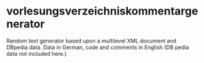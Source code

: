 # vorlesungsverzeichniskommentargenerator
Random text generator based upon a multilevel XML document and DBpedia data. Data in German, code and comments in English
(DB pedia data not included here.)
